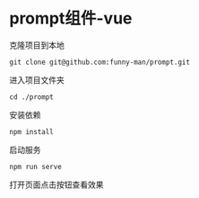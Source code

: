 # prompt组件-vue

克隆项目到本地


`git clone git@github.com:funny-man/prompt.git`

进入项目文件夹

`cd ./prompt`

安装依赖

`npm install`

启动服务

`npm run serve`

打开页面点击按钮查看效果

